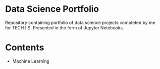 # Data Science Portfolio
Repository containing portfolio of data science projects completed by me for TECH I.S. Presented in the form of Jupyter Notebooks.

# Contents
* Machine Learning
